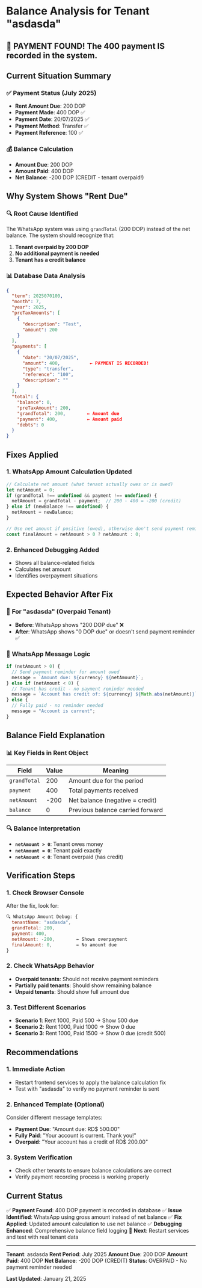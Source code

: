# Balance Analysis for Tenant "asdasda"

## 🎉 PAYMENT FOUND! The 400 payment IS recorded in the system.

## Current Situation Summary

### ✅ **Payment Status (July 2025)**
- **Rent Amount Due**: 200 DOP
- **Payment Made**: 400 DOP ✅
- **Payment Date**: 20/07/2025 ✅
- **Payment Method**: Transfer ✅
- **Payment Reference**: 100 ✅

### 💰 **Balance Calculation**
- **Amount Due**: 200 DOP
- **Amount Paid**: 400 DOP
- **Net Balance**: -200 DOP (CREDIT - tenant overpaid!)

## Why System Shows "Rent Due"

### 🔍 **Root Cause Identified**
The WhatsApp system was using `grandTotal` (200 DOP) instead of the net balance. The system should recognize that:

1. **Tenant overpaid by 200 DOP**
2. **No additional payment is needed**
3. **Tenant has a credit balance**

### 📊 **Database Data Analysis**
```json
{
  "term": 2025070100,
  "month": 7,
  "year": 2025,
  "preTaxAmounts": [
    {
      "description": "Test",
      "amount": 200
    }
  ],
  "payments": [
    {
      "date": "20/07/2025",
      "amount": 400,           ← PAYMENT IS RECORDED!
      "type": "transfer",
      "reference": "100",
      "description": ""
    }
  ],
  "total": {
    "balance": 0,
    "preTaxAmount": 200,
    "grandTotal": 200,        ← Amount due
    "payment": 400,           ← Amount paid
    "debts": 0
  }
}
```

## Fixes Applied

### 1. **WhatsApp Amount Calculation Updated**
```javascript
// Calculate net amount (what tenant actually owes or is owed)
let netAmount = 0;
if (grandTotal !== undefined && payment !== undefined) {
  netAmount = grandTotal - payment;  // 200 - 400 = -200 (credit)
} else if (newBalance !== undefined) {
  netAmount = newBalance;
}

// Use net amount if positive (owed), otherwise don't send payment reminder
const finalAmount = netAmount > 0 ? netAmount : 0;
```

### 2. **Enhanced Debugging Added**
- Shows all balance-related fields
- Calculates net amount
- Identifies overpayment situations

## Expected Behavior After Fix

### 🎯 **For "asdasda" (Overpaid Tenant)**
- **Before**: WhatsApp shows "200 DOP due" ❌
- **After**: WhatsApp shows "0 DOP due" or doesn't send payment reminder ✅

### 📱 **WhatsApp Message Logic**
```javascript
if (netAmount > 0) {
  // Send payment reminder for amount owed
  message = `Amount due: ${currency} ${netAmount}`;
} else if (netAmount < 0) {
  // Tenant has credit - no payment reminder needed
  message = `Account has credit of: ${currency} ${Math.abs(netAmount)}`;
} else {
  // Fully paid - no reminder needed
  message = "Account is current";
}
```

## Balance Field Explanation

### 📊 **Key Fields in Rent Object**
| Field | Value | Meaning |
|-------|-------|---------|
| `grandTotal` | 200 | Amount due for the period |
| `payment` | 400 | Total payments received |
| `netAmount` | -200 | Net balance (negative = credit) |
| `balance` | 0 | Previous balance carried forward |

### 🔍 **Balance Interpretation**
- **`netAmount > 0`**: Tenant owes money
- **`netAmount = 0`**: Tenant paid exactly
- **`netAmount < 0`**: Tenant overpaid (has credit)

## Verification Steps

### 1. **Check Browser Console**
After the fix, look for:
```javascript
🔍 WhatsApp Amount Debug: {
  tenantName: "asdasda",
  grandTotal: 200,
  payment: 400,
  netAmount: -200,        ← Shows overpayment
  finalAmount: 0,         ← No amount due
}
```

### 2. **Check WhatsApp Behavior**
- **Overpaid tenants**: Should not receive payment reminders
- **Partially paid tenants**: Should show remaining balance
- **Unpaid tenants**: Should show full amount due

### 3. **Test Different Scenarios**
- **Scenario 1**: Rent 1000, Paid 500 → Show 500 due
- **Scenario 2**: Rent 1000, Paid 1000 → Show 0 due
- **Scenario 3**: Rent 1000, Paid 1500 → Show 0 due (credit 500)

## Recommendations

### 1. **Immediate Action**
- Restart frontend services to apply the balance calculation fix
- Test with "asdasda" to verify no payment reminder is sent

### 2. **Enhanced Template (Optional)**
Consider different message templates:
- **Payment Due**: "Amount due: RD$ 500.00"
- **Fully Paid**: "Your account is current. Thank you!"
- **Overpaid**: "Your account has a credit of RD$ 200.00"

### 3. **System Verification**
- Check other tenants to ensure balance calculations are correct
- Verify payment recording process is working properly

## Current Status

✅ **Payment Found**: 400 DOP payment is recorded in database
✅ **Issue Identified**: WhatsApp using gross amount instead of net balance
✅ **Fix Applied**: Updated amount calculation to use net balance
✅ **Debugging Enhanced**: Comprehensive balance field logging
🔄 **Next**: Restart services and test with real tenant data

---

**Tenant**: asdasda
**Rent Period**: July 2025
**Amount Due**: 200 DOP
**Amount Paid**: 400 DOP
**Net Balance**: -200 DOP (CREDIT)
**Status**: OVERPAID - No payment reminder needed

**Last Updated**: January 21, 2025
